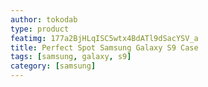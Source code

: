 ```yaml
---
author: tokodab
type: product
featimg: 177a2BjHLqISC5wtx4BdATl9dSacYSV_a
title: Perfect Spot Samsung Galaxy S9 Case
tags: [samsung, galaxy, s9]
category: [samsung]
---
```

